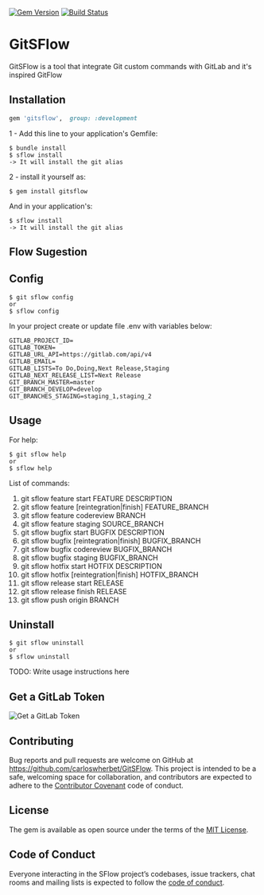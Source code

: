 [![Gem Version](https://badge.fury.io/rb/gitsflow.svg)](https://badge.fury.io/rb/gitsflow)
[![Build Status](https://travis-ci.org/carloswherbet/GitSFlow.svg?branch=master)](https://travis-ci.org/carloswherbet/GitSFlow)
# GitSFlow
GitSFlow is a tool that integrate Git custom commands with GitLab and it's inspired GitFlow
## Installation


```ruby
gem 'gitsflow',  group: :development
```

1 - Add this line to your application's Gemfile:

    $ bundle install
    $ sflow install
    -> It will install the git alias

2 -  install it yourself as:

    $ gem install gitsflow

And in your application's:

    $ sflow install
    -> It will install the git alias


## Flow Sugestion


## Config

    $ git sflow config
    or 
    $ sflow config

In your project create or update file .env with variables below:

```shell
GITLAB_PROJECT_ID=
GITLAB_TOKEN=
GITLAB_URL_API=https://gitlab.com/api/v4
GITLAB_EMAIL=
GITLAB_LISTS=To Do,Doing,Next Release,Staging
GITLAB_NEXT_RELEASE_LIST=Next Release
GIT_BRANCH_MASTER=master
GIT_BRANCH_DEVELOP=develop
GIT_BRANCHES_STAGING=staging_1,staging_2
```

## Usage

For help:

    $ git sflow help
    or
    $ sflow help 

List of commands:
1. git sflow feature start FEATURE DESCRIPTION 
2. git sflow feature [reintegration|finish] FEATURE_BRANCH
3. git sflow feature codereview BRANCH
4. git sflow feature staging SOURCE_BRANCH
5. git sflow bugfix start BUGFIX DESCRIPTION
6. git sflow bugfix [reintegration|finish] BUGFIX_BRANCH
7. git sflow bugfix codereview BUGFIX_BRANCH
8. git sflow bugfix staging BUGFIX_BRANCH
9. git sflow hotfix start HOTFIX DESCRIPTION
10. git sflow hotfix [reintegration|finish] HOTFIX_BRANCH
11. git sflow release start RELEASE
12. git sflow release finish RELEASE
13. git sflow push origin BRANCH



## Uninstall
    $ git sflow uninstall
    or 
    $ sflow uninstall

TODO: Write usage instructions here


## Get a GitLab Token

![Get a GitLab Token](https://github.com/carloswherbet/GitSFlow/raw/master/src/common/images/get_token.gif "Get a GitLab Token")

## Contributing

Bug reports and pull requests are welcome on GitHub at https://github.com/carloswherbet/GitSFlow. This project is intended to be a safe, welcoming space for collaboration, and contributors are expected to adhere to the [Contributor Covenant](http://contributor-covenant.org) code of conduct.

## License

The gem is available as open source under the terms of the [MIT License](https://opensource.org/licenses/MIT).

## Code of Conduct

Everyone interacting in the SFlow project’s codebases, issue trackers, chat rooms and mailing lists is expected to follow the [code of conduct](https://github.com/carloswherbet/GitSFlow/blob/master/CODE_OF_CONDUCT.md).
